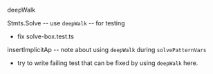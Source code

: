 deepWalk

Stmts.Solve -- use `deepWalk` -- for testing

- fix solve-box.test.ts

insertImplicitAp -- note about using `deepWalk` during `solvePatternVars`

- try to write failing test that can be fixed by using `deepWalk` here.
